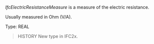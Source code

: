 _IfcElectricResistanceMeasure_ is a measure of the electric resistance.

<!-- end of short definition -->


Usually measured in Ohm (V/A).

Type: REAL

> HISTORY New type in IFC2x.
